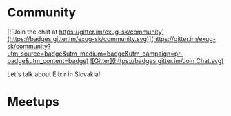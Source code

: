Community
=========

[![Join the chat at https://gitter.im/exug-sk/community](https://badges.gitter.im/exug-sk/community.svg)](https://gitter.im/exug-sk/community?utm_source=badge&utm_medium=badge&utm_campaign=pr-badge&utm_content=badge)
[![Gitter](https://badges.gitter.im/Join Chat.svg)](https://gitter.im/exug-sk/community?utm_source=badge&utm_medium=badge&utm_campaign=pr-badge&utm_content=badge)

Let's talk about Elixir in Slovakia!

Meetups
========
